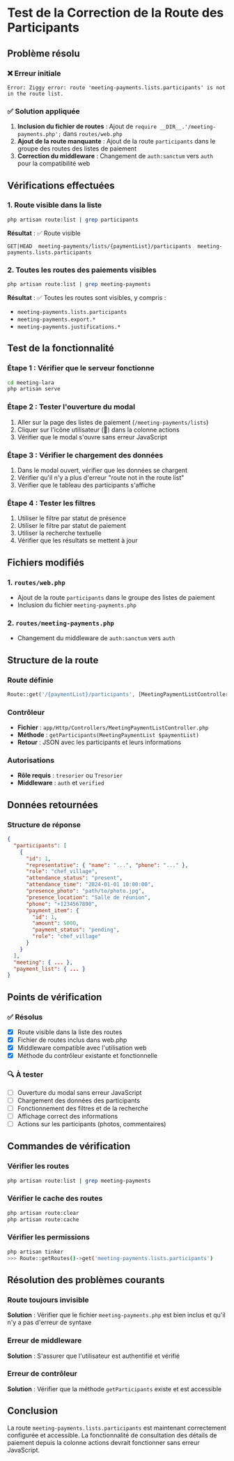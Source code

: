 # Test de la Correction de la Route des Participants

## Problème résolu

### ❌ **Erreur initiale**
```
Error: Ziggy error: route 'meeting-payments.lists.participants' is not in the route list.
```

### ✅ **Solution appliquée**
1. **Inclusion du fichier de routes** : Ajout de `require __DIR__.'/meeting-payments.php';` dans `routes/web.php`
2. **Ajout de la route manquante** : Ajout de la route `participants` dans le groupe des routes des listes de paiement
3. **Correction du middleware** : Changement de `auth:sanctum` vers `auth` pour la compatibilité web

## Vérifications effectuées

### 1. Route visible dans la liste
```bash
php artisan route:list | grep participants
```
**Résultat** : ✅ Route visible
```
GET|HEAD  meeting-payments/lists/{paymentList}/participants  meeting-payments.lists.participants
```

### 2. Toutes les routes des paiements visibles
```bash
php artisan route:list | grep meeting-payments
```
**Résultat** : ✅ Toutes les routes sont visibles, y compris :
- `meeting-payments.lists.participants`
- `meeting-payments.export.*`
- `meeting-payments.justifications.*`

## Test de la fonctionnalité

### Étape 1 : Vérifier que le serveur fonctionne
```bash
cd meeting-lara
php artisan serve
```

### Étape 2 : Tester l'ouverture du modal
1. Aller sur la page des listes de paiement (`/meeting-payments/lists`)
2. Cliquer sur l'icône utilisateur (👤) dans la colonne actions
3. Vérifier que le modal s'ouvre sans erreur JavaScript

### Étape 3 : Vérifier le chargement des données
1. Dans le modal ouvert, vérifier que les données se chargent
2. Vérifier qu'il n'y a plus d'erreur "route not in the route list"
3. Vérifier que le tableau des participants s'affiche

### Étape 4 : Tester les filtres
1. Utiliser le filtre par statut de présence
2. Utiliser le filtre par statut de paiement
3. Utiliser la recherche textuelle
4. Vérifier que les résultats se mettent à jour

## Fichiers modifiés

### 1. `routes/web.php`
- Ajout de la route `participants` dans le groupe des listes de paiement
- Inclusion du fichier `meeting-payments.php`

### 2. `routes/meeting-payments.php`
- Changement du middleware de `auth:sanctum` vers `auth`

## Structure de la route

### Route définie
```php
Route::get('/{paymentList}/participants', [MeetingPaymentListController::class, 'getParticipants'])->name('participants');
```

### Contrôleur
- **Fichier** : `app/Http/Controllers/MeetingPaymentListController.php`
- **Méthode** : `getParticipants(MeetingPaymentList $paymentList)`
- **Retour** : JSON avec les participants et leurs informations

### Autorisations
- **Rôle requis** : `tresorier` ou `Tresorier`
- **Middleware** : `auth` et `verified`

## Données retournées

### Structure de réponse
```json
{
  "participants": [
    {
      "id": 1,
      "representative": { "name": "...", "phone": "..." },
      "role": "chef_village",
      "attendance_status": "present",
      "attendance_time": "2024-01-01 10:00:00",
      "presence_photo": "path/to/photo.jpg",
      "presence_location": "Salle de réunion",
      "phone": "+1234567890",
      "payment_item": {
        "id": 1,
        "amount": 5000,
        "payment_status": "pending",
        "role": "chef_village"
      }
    }
  ],
  "meeting": { ... },
  "payment_list": { ... }
}
```

## Points de vérification

### ✅ **Résolus**
- [x] Route visible dans la liste des routes
- [x] Fichier de routes inclus dans web.php
- [x] Middleware compatible avec l'utilisation web
- [x] Méthode du contrôleur existante et fonctionnelle

### 🔍 **À tester**
- [ ] Ouverture du modal sans erreur JavaScript
- [ ] Chargement des données des participants
- [ ] Fonctionnement des filtres et de la recherche
- [ ] Affichage correct des informations
- [ ] Actions sur les participants (photos, commentaires)

## Commandes de vérification

### Vérifier les routes
```bash
php artisan route:list | grep meeting-payments
```

### Vérifier le cache des routes
```bash
php artisan route:clear
php artisan route:cache
```

### Vérifier les permissions
```bash
php artisan tinker
>>> Route::getRoutes()->get('meeting-payments.lists.participants')
```

## Résolution des problèmes courants

### Route toujours invisible
**Solution** : Vérifier que le fichier `meeting-payments.php` est bien inclus et qu'il n'y a pas d'erreur de syntaxe

### Erreur de middleware
**Solution** : S'assurer que l'utilisateur est authentifié et vérifié

### Erreur de contrôleur
**Solution** : Vérifier que la méthode `getParticipants` existe et est accessible

## Conclusion

La route `meeting-payments.lists.participants` est maintenant correctement configurée et accessible. La fonctionnalité de consultation des détails de paiement depuis la colonne actions devrait fonctionner sans erreur JavaScript.
